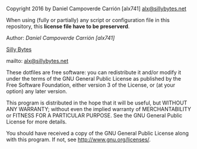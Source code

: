 Copyright 2016 by Daniel Campoverde Carrión [alx741] <alx@sillybytes.net>

When using (fully or partially) any script or configuration file in this
repository, this **license file have to be preserverd**.

Author: *Daniel Campoverde Carrión* *[alx741]*

[Silly Bytes](http://www.sillybytes.net)

mailto: alx@sillybytes.net




These dotfiles are free software: you can redistribute it and/or modify
it under the terms of the GNU General Public License as published by
the Free Software Foundation, either version 3 of the License, or
(at your option) any later version.

This program is distributed in the hope that it will be useful,
but WITHOUT ANY WARRANTY; without even the implied warranty of
MERCHANTABILITY or FITNESS FOR A PARTICULAR PURPOSE.  See the
GNU General Public License for more details.

You should have received a copy of the GNU General Public License
along with this program.  If not, see <http://www.gnu.org/licenses/>.
